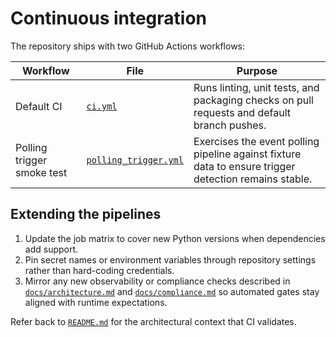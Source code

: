 # Continuous integration

The repository ships with two GitHub Actions workflows:

| Workflow | File | Purpose |
|----------|------|---------|
| Default CI | [`ci.yml`](ci.yml) | Runs linting, unit tests, and packaging checks on pull requests and default branch pushes. |
| Polling trigger smoke test | [`polling_trigger.yml`](polling_trigger.yml) | Exercises the event polling pipeline against fixture data to ensure trigger detection remains stable. |

## Extending the pipelines

1. Update the job matrix to cover new Python versions when dependencies add support.
2. Pin secret names or environment variables through repository settings rather than hard-coding credentials.
3. Mirror any new observability or compliance checks described in [`docs/architecture.md`](../../docs/architecture.md) and [`docs/compliance.md`](../../docs/compliance.md) so automated gates stay aligned with runtime expectations.

Refer back to [`README.md`](../../README.md#system-architecture) for the architectural context that CI validates.
